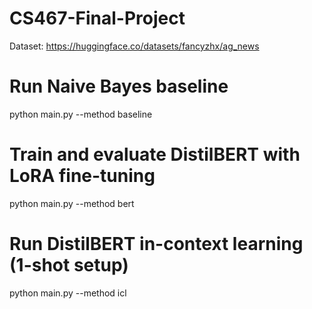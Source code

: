 # CS467-Final-Project
Dataset: https://huggingface.co/datasets/fancyzhx/ag_news
# Run Naive Bayes baseline
python main.py --method baseline

# Train and evaluate DistilBERT with LoRA fine-tuning
python main.py --method bert

# Run DistilBERT in-context learning (1-shot setup)
python main.py --method icl
